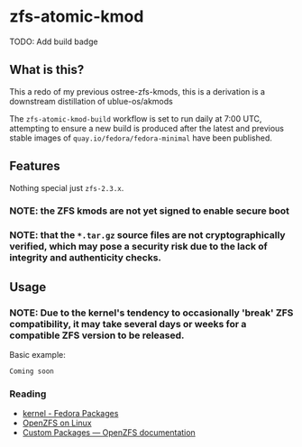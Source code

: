 # zfs-atomic-kmod
TODO: Add build badge

## What is this?
This a redo of my previous ostree-zfs-kmods, this is a derivation is a downstream distillation of ublue-os/akmods

The `zfs-atomic-kmod-build` workflow is set to run daily at 7:00 UTC, attempting to ensure a new build is produced after the latest and previous stable images of `quay.io/fedora/fedora-minimal` have been published.

## Features
Nothing special just `zfs-2.3.x`.

### NOTE: the ZFS kmods are not yet signed to enable secure boot
### NOTE: that the `*.tar.gz` source files are not cryptographically verified, which may pose a security risk due to the lack of integrity and authenticity checks.


## Usage
### NOTE: Due to the kernel's tendency to occasionally 'break' ZFS compatibility, it may take several days or weeks for a compatible ZFS version to be released.

Basic example:

    Coming soon


### Reading

* [kernel - Fedora Packages](https://packages.fedoraproject.org/pkgs/kernel/kernel/)
* [OpenZFS on Linux](https://zfsonlinux.org/)
* [Custom Packages — OpenZFS documentation](https://openzfs.github.io/openzfs-docs/Developer%20Resources/Custom%20Packages.html)


